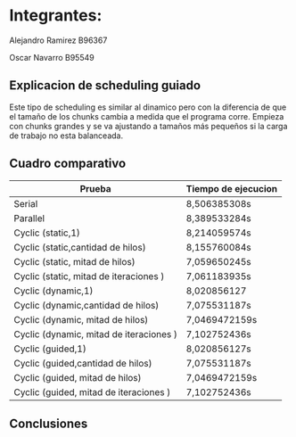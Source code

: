 # Integrantes:

Alejandro Ramirez B96367

Oscar Navarro B95549

## Explicacion de scheduling guiado
Este tipo de scheduling es similar al dinamico pero con la diferencia de que el tamaño de los chunks cambia a medida que el programa corre. Empieza con chunks grandes y se va ajustando a tamaños más pequeños si la carga de trabajo no esta balanceada.

## Cuadro comparativo

| Prueba | Tiempo de ejecucion |            
| --- | --- |
| Serial | 8,506385308s |
| Parallel | 8,389533284s |
| Cyclic (static,1) | 8,214059574s |
| Cyclic (static,cantidad de hilos) | 8,155760084s | 
| Cyclic (static, mitad de hilos) | 7,059650245s| 
| Cyclic (static, mitad  de iteraciones ) | 7,061183935s | 
| Cyclic (dynamic,1) | 8,020856127 |
| Cyclic (dynamic,cantidad de hilos) | 7,075531187s | 
| Cyclic (dynamic, mitad de hilos) | 7,0469472159s | 
| Cyclic (dynamic, mitad  de iteraciones ) | 7,102752436s | 
| Cyclic (guided,1) | 8,020856127s |
| Cyclic (guided,cantidad de hilos) | 7,075531187s | 
| Cyclic (guided, mitad de hilos) | 7,0469472159s | 
| Cyclic (guided, mitad  de iteraciones ) | 7,102752436s | 

## Conclusiones



